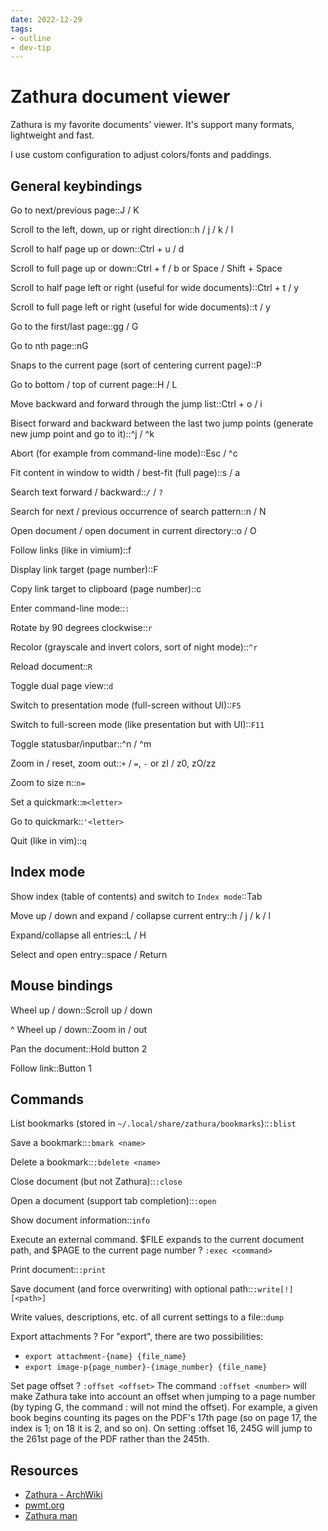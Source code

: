 ```yaml
---
date: 2022-12-29
tags:
- outline
- dev-tip
---
```


# Zathura document viewer

Zathura is my favorite documents' viewer. It's support many formats, lightweight
and fast.

I use custom configuration to adjust colors/fonts and paddings.

## General keybindings

Go to next/previous page::J / K
<!--SR:!2023-05-27,1,230-->

Scroll to the left, down, up or right direction::h / j / k / l

Scroll to half page up or down::Ctrl + u / d

Scroll to full page up or down::Ctrl + f / b or Space / Shift + Space

Scroll to half page left or right (useful for wide documents)::Ctrl + t / y

Scroll to full page left or right (useful for wide documents)::t / y

Go to the first/last page::gg / G

Go to nth page::nG

Snaps to the current page (sort of centering current page)::P

Go to bottom / top of current page::H / L

Move backward and forward through the jump list::Ctrl + o / i

Bisect forward and backward between the last two jump points (generate new
jump point and go to it)::^j / ^k

Abort (for example from command-line mode)::Esc / ^c

Fit content in window to width / best-fit (full page)::s / a

Search text forward / backward::`/` / `?`

Search for next / previous occurrence of search pattern::n / N

Open document / open document in current directory::o / O

Follow links (like in vimium)::f

Display link target (page number)::F

Copy link target to clipboard (page number)::c

Enter command-line mode::`:`

Rotate by 90 degrees clockwise::`r`

Recolor (grayscale and invert colors, sort of night mode)::`^r`

Reload document::`R`

Toggle dual page view::`d`

Switch to presentation mode (full-screen without UI)::`F5`

Switch to full-screen mode (like presentation but with UI)::`F11`

Toggle statusbar/inputbar::^n / ^m

Zoom in / reset, zoom out::`+` / `=`, `-` or zI / z0, zO/zz

Zoom to size n::`n=`

Set a quickmark::`m<letter>`

Go to quickmark::`'<letter>`

Quit (like in vim)::`q`


## Index mode

Show index (table of contents) and switch to `Index mode`::Tab

Move up / down and expand / collapse current entry::h / j / k / l

Expand/collapse all entries::L / H

Select and open entry::space / Return

## Mouse bindings

Wheel up / down::Scroll up / down

^ Wheel up / down::Zoom in / out

Pan the document::Hold button 2

Follow link::Button 1

## Commands

List bookmarks (stored in `~/.local/share/zathura/bookmarks`)::`:blist`

Save a bookmark::`:bmark <name>`

Delete a bookmark::`:bdelete <name>`

Close document (but not Zathura)::`:close`

Open a document (support tab completion)::`:open`

Show document information::`info`

Execute an external command.
$FILE expands to the current document path, and $PAGE to the current page number
?
`:exec <command>`


Print document::`:print`

Save document (and force overwriting) with optional path::`:write[!] [<path>]`

Write values, descriptions, etc. of all current settings to a file::`dump`

Export attachments
?
For "export", there are two possibilities:
- `export attachment-{name} {file_name}`
- `export image-p{page_number}-{image_number} {file_name}`

Set page offset
?
`:offset <offset>`
The command `:offset <number>` will make Zathura take into account an offset
when jumping to a page number (by typing <number>G, the command :<number> will
not mind the offset). For example, a given book begins counting its pages on
the PDF's 17th page (so on page 17, the index is 1; on 18 it is 2, and so on).
On setting :offset 16, 245G will jump to the 261st page of the PDF rather than
the 245th.

## Resources

- [Zathura - ArchWiki](https://wiki.archlinux.org/title/zathura)
- [pwmt.org](https://pwmt.org/projects/zathura/)
- [Zathura man](https://manpages.ubuntu.com/manpages/kinetic/man1/zathura.1.html)
